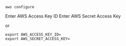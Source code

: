 ```
aws configure
```
Enter AWS Access Key ID
Enter AWS Secret Access Key

or
```
export AWS_ACCESS_KEY_ID=
export AWS_SECRET_ACCESS_KEY=
```


